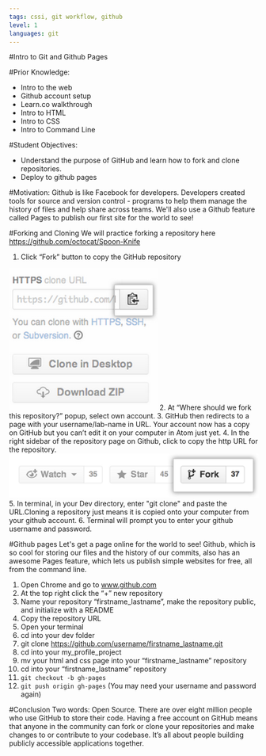 ```yaml
---
tags: cssi, git workflow, github
level: 1
languages: git
---
```

#Intro to Git and Github Pages

#Prior Knowledge:
+ Intro to the web
+ Github account setup
+ Learn.co walkthrough
+ Intro to HTML
+ Intro to CSS
+ Intro to Command Line

#Student Objectives:
+ Understand the purpose of GitHub and learn how to fork and clone repositories.
+ Deploy to github pages


#Motivation:
Github is like Facebook for developers. Developers created tools for source and version control - programs to help them manage the history of files and help share across teams. We'll also use a Github feature called Pages to publish our first site for the world to see!

#Forking and Cloning
We will practice forking a repository here https://github.com/octocat/Spoon-Knife
  1. Click “Fork” button to copy the GitHub repository

  <img src= "https://raw.githubusercontent.com/learn-co-curriculum/cssi-1.7-intro-git-gitpages/master/images/clone.png" width="300">
  2. At “Where should we fork this repository?” popup, select own account.
  3. GitHub then redirects to a page with your username/lab-name in URL. Your account now has a copy on GitHub but you can’t edit it on your computer in Atom just yet.
  4. In the right sidebar of the repository page on Github, click to copy the http URL for the repository.

  <img src= "https://raw.githubusercontent.com/learn-co-curriculum/cssi-1.7-intro-git-gitpages/master/images/fork.png">
  5. In terminal, in your Dev directory, enter "git clone" and paste the URL.Cloning a repository just means it is copied onto your computer from your github account.
  6. Terminal will prompt you to enter your github username and password.

#Github pages
Let's get a page online for the world to see!
Github, which is so cool for storing our files and the history of our commits, also has an awesome Pages feature, which lets us publish simple websites for free, all from the command line.
  1. Open Chrome and go to www.github.com
  2. At the top right click the “+” new repository
  3. Name your repository “firstname_lastname”, make the repository public, and initialize with a README
  4. Copy the repository URL
  5. Open your terminal
  6. cd into your dev folder
  7. git clone https://github.com/username/firstname_lastname.git
  8. cd into your my_profile_project
  9. mv your html and css page into your “firstname_lastname” repository
  10. cd into your “firstname_lastname” repository
  11. `git checkout -b gh-pages`
  12. `git push origin gh-pages` (You may need your username and password again)

#Conclusion
Two words: Open Source. There are over eight million people who use GitHub to store their code. Having a free account on GitHub means that anyone in the community can fork or clone your repositories and make changes to or contribute to your codebase. It’s all about people building publicly accessible applications together.
